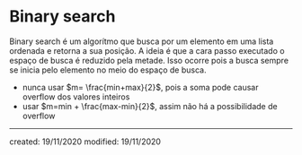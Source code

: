 # Binary search
Binary search é um algorítmo que busca por um elemento em uma lista ordenada e retorna a sua posição. A ideia é que a cara passo executado o espaço de busca é reduzido pela metade. Isso ocorre pois a busca sempre se inicia pelo elemento no meio do espaço de busca.

- nunca usar $m= \frac{min+max}{2}$, pois a soma pode causar overflow dos valores inteiros
- usar $m=min + \frac{max-min}{2}$, assim não há a possibilidade de overflow

---

created: 19/11/2020
modified: 19/11/2020
